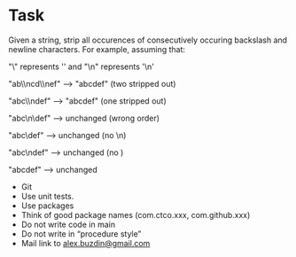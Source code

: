 Task
====

Given a string, strip all occurences of consecutively occuring backslash and newline characters. For example,
assuming that:

"\\" represents '\' and
"\n" represents '\n'

  "ab\\\ncd\\\nef" --> "abcdef" (two stripped out)

  "abc\\\ndef"     --> "abcdef" (one stripped out)

  "abc\n\\def"     --> unchanged (wrong order)

  "abc\\def"       --> unchanged (no \n)

  "abc\ndef"       --> unchanged (no \)

  "abcdef"         --> unchanged

* Git
* Use unit tests.
* Use packages
* Think of good package names (com.ctco.xxx, com.github.xxx)
* Do not write code in main
* Do not write in “procedure style”
* Mail link to alex.buzdin@gmail.com


